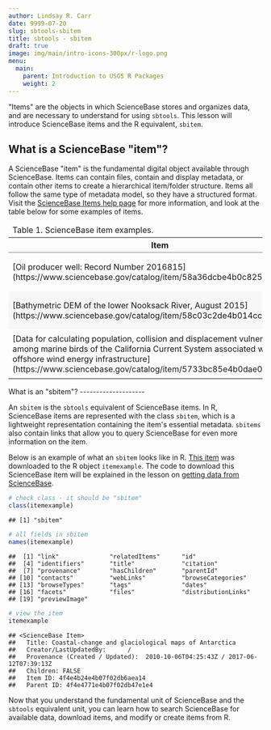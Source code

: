 ```yaml
---
author: Lindsay R. Carr
date: 9999-07-20
slug: sbtools-sbitem
title: sbtools - sbitem
draft: true 
image: img/main/intro-icons-300px/r-logo.png
menu:
  main:
    parent: Introduction to USGS R Packages
    weight: 2
---
```

"Items" are the objects in which ScienceBase stores and organizes data, and are necessary to understand for using `sbtools`. This lesson will introduce ScienceBase items and the R equivalent, `sbitem`.

What is a ScienceBase "item"?
-----------------------------

A ScienceBase "item" is the fundamental digital object available through ScienceBase. Items can contain files, contain and display metadata, or contain other items to create a hierarchical item/folder structure. Items all follow the same type of metadata model, so they have a structured format. Visit the [ScienceBase Items help page](https://www.sciencebase.gov/about/content/sciencebase-items) for more information, and look at the table below for some examples of items.

<!--html_preserve-->
<table class="gmisc_table" style="border-collapse: collapse; margin-top: 1em; margin-bottom: 1em;">
<thead>
<tr>
<td colspan="2" style="text-align: left;">
Table 1. ScienceBase item examples.
</td>
</tr>
<tr>
<th style="border-bottom: 1px solid grey; border-top: 2px solid grey; text-align: center;">
Item
</th>
<th style="border-bottom: 1px solid grey; border-top: 2px solid grey; text-align: center;">
Description
</th>
</tr>
</thead>
<tbody>
<tr>
<td style="padding-bottom: 0.5em; padding-right: 0.5em; padding-top: 0.5em; text-align: left;">
[Oil producer well: Record Number 2016815](https://www.sciencebase.gov/catalog/item/58a36dcbe4b0c82512870172)
</td>
<td style="padding-bottom: 0.5em; padding-right: 0.5em; padding-top: 0.5em; text-align: left;">
a standalone item
</td>
</tr>
<tr style="background-color: #f7f7f7;">
<td style="padding-bottom: 0.5em; padding-right: 0.5em; padding-top: 0.5em; background-color: #f7f7f7; text-align: left;">
[Bathymetric DEM of the lower Nooksack River, August 2015](https://www.sciencebase.gov/catalog/item/58c03c2de4b014cc3a3bb802)
</td>
<td style="padding-bottom: 0.5em; padding-right: 0.5em; padding-top: 0.5em; background-color: #f7f7f7; text-align: left;">
item with files and metadata
</td>
</tr>
<tr>
<td style="padding-bottom: 0.5em; padding-right: 0.5em; padding-top: 0.5em; border-bottom: 2px solid grey; text-align: left;">
[Data for calculating population, collision and displacement vulnerability among marine birds of the California Current System associated with offshore wind energy infrastructure](https://www.sciencebase.gov/catalog/item/5733bc85e4b0dae0d5dd627b)
</td>
<td style="padding-bottom: 0.5em; padding-right: 0.5em; padding-top: 0.5em; border-bottom: 2px solid grey; text-align: left;">
item that contains files and child items
</td>
</tr>
</tbody>
</table>
<!--/html_preserve-->
What is an "sbitem"?
--------------------

An `sbitem` is the `sbtools` equivalent of ScienceBase items. In R, ScienceBase items are represented with the class `sbitem`, which is a lightweight representation containing the item's essential metadata. `sbitems` also contain links that allow you to query ScienceBase for even more information on the item.

Below is an example of what an `sbitem` looks like in R. [This item](https://www.sciencebase.gov/catalog/item/4f4e4b24e4b07f02db6aea14) was downloaded to the R object `itemexample`. The code to download this ScienceBase item will be explained in the lesson on [getting data from ScienceBase](#sbtools-download).

``` r
# check class - it should be "sbitem"
class(itemexample)
```

    ## [1] "sbitem"

``` r
# all fields in sbitem
names(itemexample)
```

    ##  [1] "link"              "relatedItems"      "id"               
    ##  [4] "identifiers"       "title"             "citation"         
    ##  [7] "provenance"        "hasChildren"       "parentId"         
    ## [10] "contacts"          "webLinks"          "browseCategories" 
    ## [13] "browseTypes"       "tags"              "dates"            
    ## [16] "facets"            "files"             "distributionLinks"
    ## [19] "previewImage"

``` r
# view the item
itemexample
```

    ## <ScienceBase Item> 
    ##   Title: Coastal-change and glaciological maps of Antarctica
    ##   Creator/LastUpdatedBy:      / 
    ##   Provenance (Created / Updated):  2010-10-06T04:25:43Z / 2017-06-12T07:39:13Z
    ##   Children: FALSE
    ##   Item ID: 4f4e4b24e4b07f02db6aea14
    ##   Parent ID: 4f4e4771e4b07f02db47e1e4

Now that you understand the fundamental unit of ScienceBase and the `sbtools` equivalent unit, you can learn how to search ScienceBase for available data, download items, and modify or create items from R.
